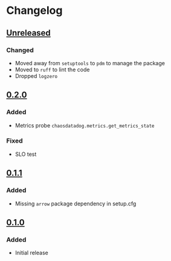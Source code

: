 # Changelog

## [Unreleased][]

[Unreleased]: https://github.com/chaostoolkit-incubator/chaostoolkit-datadog/compare/0.2.0...HEAD

### Changed

* Moved away from `setuptools` to `pdm` to manage the package
* Moved to `ruff` to lint the code
* Dropped `logzero`

## [0.2.0][]

[0.2.0]: https://github.com/chaostoolkit-incubator/chaostoolkit-datadog/compare/0.1.1...0.2.0

### Added

* Metrics probe `chaosdatadog.metrics.get_metrics_state`

### Fixed

* SLO test

## [0.1.1][]

[0.1.1]: https://github.com/chaostoolkit-incubator/chaostoolkit-datadog/compare/0.1.0...0.1.1

### Added

- Missing `arrow` package dependency in setup.cfg

## [0.1.0][]

[0.1.0]: https://github.com/chaostoolkit-incubator/chaostoolkit-datadog/tree/0.1.0

### Added

-   Initial release
